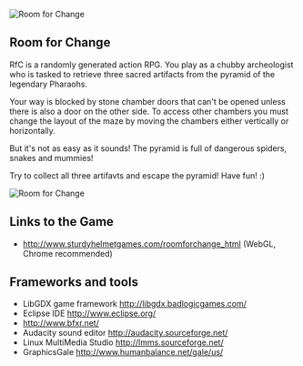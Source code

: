 ![Room for Change](http://sturdyhelmetgames.com/roomforchange_html/pyramid.png)

## Room for Change

RfC is a randomly generated action RPG. You play as a chubby archeologist who is tasked to retrieve three sacred artifacts from the pyramid of the legendary Pharaohs.

Your way is blocked by stone chamber doors that can't be opened unless there is also a door on the other side. To access other chambers you must change the layout of the maze by moving the chambers either vertically or horizontally.

But it's not as easy as it sounds! The pyramid is full of dangerous spiders, snakes and mummies!

Try to collect all three artifavts and escape the pyramid! Have fun! :)

![Room for Change](http://sturdyhelmetgames.com/roomforchange_html/screenshot2.png)

## Links to the Game

* http://www.sturdyhelmetgames.com/roomforchange_html (WebGL, Chrome recommended)

## Frameworks and tools

* LibGDX game framework http://libgdx.badlogicgames.com/
* Eclipse IDE http://www.eclipse.org/
* http://www.bfxr.net/
* Audacity sound editor http://audacity.sourceforge.net/
* Linux MultiMedia Studio http://lmms.sourceforge.net/
* GraphicsGale http://www.humanbalance.net/gale/us/
